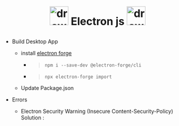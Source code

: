 # **<p align="center"> <img src="https://2105299320-files.gitbook.io/~/files/v0/b/gitbook-x-prod.appspot.com/o/spaces%2F-LBKK1y7h_XWAtuRJG9X-4037718589%2Ficon%2FzSCYXfXdUPvs7AL9g6NO%2FElectron_Software_Framework_Logo.svg%20(1).png?alt=media&token=325f86f6-2e2a-4d0f-a8c7-b28d4eea56a4" alt="drawing" style="width:50px;"/> Electron js <img src="https://2105299320-files.gitbook.io/~/files/v0/b/gitbook-x-prod.appspot.com/o/spaces%2F-LBKK1y7h_XWAtuRJG9X-4037718589%2Ficon%2FzSCYXfXdUPvs7AL9g6NO%2FElectron_Software_Framework_Logo.svg%20(1).png?alt=media&token=325f86f6-2e2a-4d0f-a8c7-b28d4eea56a4" alt="drawing" style="width:50px;"/></p>**


- Build Desktop App
    - install [electron forge](https://www.electronforge.io/import-existing-project) 
        - > `npm i --save-dev @electron-forge/cli`
        - > `npx electron-forge import`
    
    - Update Package.json

- Errors 

  - Electron Security Warning (Insecure Content-Security-Policy)
 Solution : 
    <meta http-equiv="Content-Security-Policy" content="script-src 'self'" />

